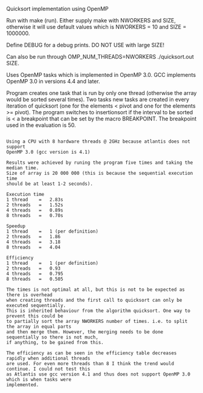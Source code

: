 Quicksort implementation using OpenMP

Run with make (run). Either supply make with NWORKERS and SIZE,
otherwise it will use default values which is NWORKERS = 10
and SIZE = 1000000.

Define DEBUG for a debug prints. DO NOT USE with large SIZE!

Can also be run through OMP_NUM_THREADS=NWORKERS ./quicksort.out SIZE.

Uses OpenMP tasks which is implemented in OpenMP 3.0. GCC implements
OpenMP 3.0 in versions 4.4 and later.

Program creates one task that is run by only one thread (otherwise the array
would be sorted several times). Two tasks new tasks are created in every iteration
of quicksort (one for the elements < pivot and one for the elements >= pivot).
The program switches to insertionsort if the interval to be sorted is < a breakpoint
that can be set by the macro BREAKPOINT. The breakpoint used in the evaluation is 50.

~~~ Evaluation ~~~

Using a CPU with 8 hardware threads @ 2GHz because atlantis does not support
OpenMP 3.0 (gcc version is 4.1)

Results were achieved by runing the program five times and taking the median time.
Size of array is 20 000 000 (this is because the sequential execution time
should be at least 1-2 seconds).

Execution time
1 thread    =   2.83s
2 threads   =   1.52s
4 threads   =   0.89s
8 threads   =   0.70s

Speedup
1 thread    =   1 (per definition)
2 threads   =   1.86
4 threads   =   3.18
8 threads   =   4.04

Efficiency
1 thread    =   1 (per definition)
2 threads   =   0.93
4 threads   =   0.795
8 threads   =   0.505

The times is not optimal at all, but this is not to be expected as there is overhead
when creating threads and the first call to quicksort can only be executed sequentially.
This is inherited behaviour from the algorithm quicksort. One way to prevent this could be
to partially sort the array NWORKERS number of times. i.e. to split the array in equal parts
and then merge them. However, the merging needs to be done sequentially so there is not much,
if anything, to be gained from this.

The efficiency as can be seen in the efficiency table decreases rapidly when additional threads
are used. For even more threads than 8 I think the trend would continue. I could not test this
as Atlantis use gcc version 4.1 and thus does not support OpenMP 3.0 which is when tasks were
implemented.
